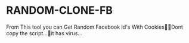 # RANDOM-CLONE-FB
From This tool you can Get Random Facebook Id's With Cookies🥀🥀Dont copy the script...🥀it has virus...

